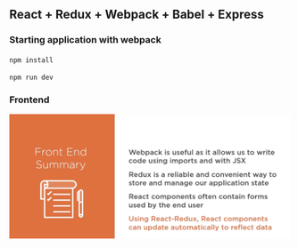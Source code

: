## React + Redux + Webpack + Babel + Express 

### Starting application with webpack

`npm install`

`npm run dev`

### Frontend 

![Frontend](./docs/images/frontend.png)